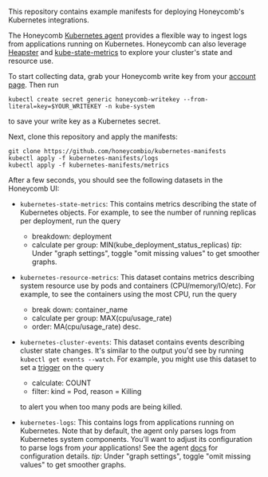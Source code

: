 This repository contains example manifests for deploying Honeycomb's Kubernetes
integrations.

The Honeycomb [Kubernetes agent](https://github.com/honeycombio/honeycomb-kubernetes-agent) provides a flexible way to ingest logs from applications running on Kubernetes.  Honeycomb can also leverage [Heapster](https://github.com/honeycombio/heapster) and [kube-state-metrics](https://github.com/kubernetes/kube-state-metrics) to explore your cluster's state and resource use.

To start collecting data, grab your Honeycomb write key from
your [account page](https://ui.honeycomb.io/account). Then run
```
kubectl create secret generic honeycomb-writekey --from-literal=key=$YOUR_WRITEKEY -n kube-system
```
to save your write key as a Kubernetes secret.

Next, clone this repository and apply the manifests:

```
git clone https://github.com/honeycombio/kubernetes-manifests
kubectl apply -f kubernetes-manifests/logs
kubectl apply -f kubernetes-manifests/metrics
```

After a few seconds, you should see the following datasets in the Honeycomb UI:

* `kubernetes-state-metrics`: This contains metrics describing the state of
  Kubernetes objects. For example, to see the number of running replicas per
  deployment, run the query
  - breakdown: deployment
  - calculate per group: MIN(kube_deployment_status_replicas)
  _tip_: Under "graph settings", toggle "omit missing values" to get smoother
  graphs.

* `kubernetes-resource-metrics`: This dataset contains metrics describing
  system resource use by pods and containers (CPU/memory/IO/etc). For example,
  to see the containers using the most CPU, run the query
  - break down: container_name
  - calculate per group: MAX(cpu/usage_rate)
  - order: MA(cpu/usage_rate) desc.

* `kubernetes-cluster-events`: This dataset contains events describing cluster
  state changes. It's similar to the output you'd see by running `kubectl get
  events --watch`. For example, you might use this dataset to set a
  [trigger](https://honeycomb.io/docs/guides/triggers/) on the query
  - calculate: COUNT
  - filter: kind = Pod, reason = Killing

  to alert you when too many pods are being killed.

* `kubernetes-logs`: This contains logs from applications running on
  Kubernetes. Note that by default, the agent only parses logs from Kubernetes
  system components. You'll want to adjust its configuration to parse logs from
  _your_ applications! See the agent
  [docs](https://honeycomb.io/docs/connect/kubernetes/configuration/) for
  configuration details.
_tip_: Under "graph settings", toggle "omit missing values" to get smoother
graphs.
